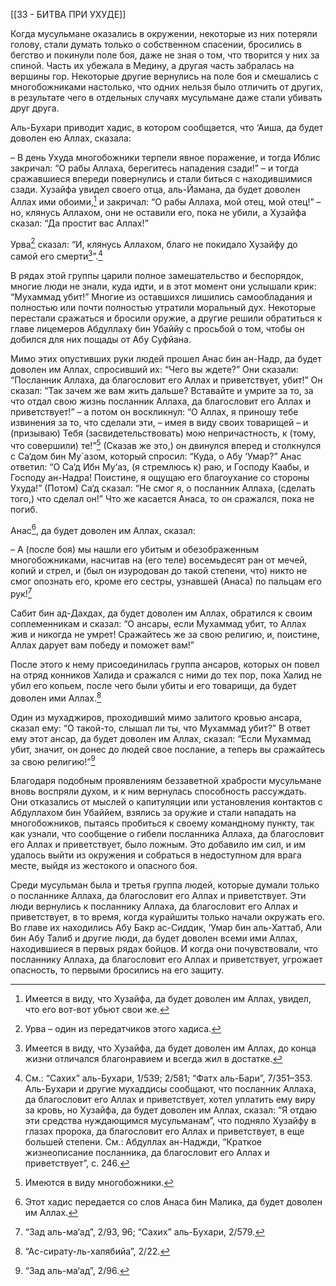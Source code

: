 [[33 - БИТВА ПРИ УХУДЕ]]

Когда мусульмане оказались в окружении, некоторые из них потеряли голову, стали думать только о собственном спасении, бросились в бегство и покинули поле боя, даже не зная о том, что творится у них за спиной. Часть их убежала в Медину, а другая часть забралась на вершины гор. Некоторые другие вернулись на поле боя и смешались с многобожниками настолько, что одних нельзя было отличить от других, в результате чего в отдельных случаях мусульмане даже стали убивать друг друга. 

Аль-Бухари приводит хадис, в котором сообщается, что ‘Аиша, да будет доволен ею Аллах, сказала: 

– В день Ухуда многобожники терпели явное поражение, и тогда Иблис закричал: “О рабы Аллаха, берегитесь нападения сзади!” – и тогда сражавшиеся впереди повернулись и стали биться с находившимися сзади. Хузайфа увидел своего отца, аль-Йамана, да будет доволен Аллах ими обоими,[^1] и закричал: “О рабы Аллаха, мой отец, мой отец!” – но, клянусь Аллахом, они не оставили его, пока не убили, а Хузайфа сказал: “Да простит вас Аллах!”

Урва[^2] сказал: “И, клянусь Аллахом, благо не покидало Хузайфу до самой его смерти[^3]”.[^4]

В рядах этой группы царили полное замешательство и беспорядок, многие люди не знали, куда идти, и в этот момент они услышали крик: “Мухаммад убит!” Многие из оставшихся лишились самообладания и полностью или почти полностью утратили моральный дух. Некоторые перестали сражаться и бросили оружие, а другие решили обратиться к главе лицемеров Абдуллаху бин Убаййу с просьбой о том, чтобы он добился для них пощады от Абу Суфйана.

Мимо этих опустивших руки людей прошел Анас бин ан-Надр, да будет доволен им Аллах, спросивший их: “Чего вы ждете?” Они сказали: “Посланник Аллаха, да благословит его Аллах и приветствует, убит!” Он сказал: “Так зачем же вам жить дальше? Вставайте и умрите за то, за что отдал свою жизнь посланник Аллаха, да благословит его Аллах и приветствует!” – а потом он воскликнул: “О Аллах, я приношу тебе извинения за то, что сделали эти, – имея в виду своих товарищей – и (призываю) Тебя (засвидетельствовать) мою непричастность, к (тому, что совершили) те!”[^5] (Сказав же это,) он двинулся вперед и столкнулся с Са‘дом бин Му`азом, который спросил: “Куда, о Абу ‘Умар?” Анас ответил: “О Са‘д Ибн Му‘аз, (я стремлюсь к) раю, и Господу Каабы, и Господу ан-Надра! Поистине, я ощущаю его благоухание со стороны Ухуда!” (Потом) Са‘д сказал: “Не смог я, о посланник Аллаха, (сделать того,) что сделал он!” Что же касается Анаса, то он сражался, пока не погиб.

Анас[^6], да будет доволен им Аллах, сказал:

– А (после боя) мы нашли его убитым и обезображенным многобожниками, насчитав на (его теле) восемьдесят ран от мечей, копий и стрел, и (был он изуродован до такой степени, что) никто не смог опознать его, кроме его сестры, узнавшей (Анаса) по пальцам его рук![^7]

Сабит бин ад-Дахдах, да будет доволен им Аллах, обратился к своим соплеменникам и сказал: “О ансары, если Мухаммад убит, то Аллах жив и никогда не умрет! Сражайтесь же за свою религию, и, поистине, Аллах дарует вам победу и поможет вам!”

После этого к нему присоединилась группа ансаров, которых он повел на отряд конников Халида и сражался с ними до тех пор, пока Халид не убил его копьем, после чего были убиты и его товарищи, да будет доволен ими Аллах.[^8]

Один из мухаджиров, проходивший мимо залитого кровью ансара, сказал ему: “О такой-то, слышал ли ты, что Мухаммад убит?” В ответ ему этот ансар, да будет доволен им Аллах, сказал: “Если Мухаммад убит, значит, он донес до людей свое послание, а теперь вы сражайтесь за свою религию!”[^9]

Благодаря подобным проявлениям беззаветной храбрости мусульмане вновь воспряли духом, и к ним вернулась способность рассуждать. Они отказались от мыслей о капитуляции или установления контактов с Абдуллахом бин Убаййем, взялись за оружие и стали нападать на многобожников, пытаясь пробиться к своему командному пункту, так как узнали, что сообщение о гибели посланника Аллаха, да благословит его Аллах и приветствует, было ложным. Это добавило им сил, и им удалось выйти из окружения и собраться в недоступном для врага месте, выйдя из жестокого и опасного боя.

Среди мусульман была и третья группа людей, которые думали только о посланнике Аллаха, да благословит его Аллах и приветствует. Эти люди вернулись к посланнику Аллаха, да благословит его Аллах и приветствует, в то время, когда курайшиты только начали окружать его. Во главе их находились Абу Бакр ас-Сиддик, ‘Умар бин аль-Хаттаб, Али бин Абу Талиб и другие люди, да будет доволен всеми ими Аллах, находившиеся в первых рядах бойцов. И когда они почувствовали, что посланнику Аллаха, да благословит его Аллах и приветствует, угрожает опасность, то первыми бросились на его защиту.

[^1]: Имеется в виду, что Хузайфа, да будет доволен им Аллах, увидел, что его вот-вот убьют свои же.

[^2]: Урва – один из передатчиков этого хадиса.

[^3]: Имеется в виду, что Хузайфа, да будет доволен им Аллах, до конца жизни отличался благонравием и всегда жил в достатке.

[^4]: См.: “Сахих” аль-Бухари, 1/539; 2/581; “Фатх аль-Бари”, 7/351–353. Аль-Бухари и другие мухаддисы сообщают, что посланник Аллаха, да благословит его Аллах и приветствует, хотел уплатить ему виру за кровь, но Хузайфа, да будет доволен им Аллах, сказал: “Я отдаю эти средства нуждающимся мусульманам”, что подняло Хузайфу в глазах пророка, да благословит его Аллах и приветствует, в еще большей степени. См.: Абдуллах ан-Наджди, “Краткое жизнеописание посланника, да благословит его Аллах и приветствует”, с. 246.

[^5]: Имеются в виду многобожники.

[^6]: Этот хадис передается со слов Анаса бин Малика, да будет доволен им Аллах.

[^7]: “Зад аль-ма‘ад”, 2/93, 96; “Сахих” аль-Бухари, 2/579.

[^8]: “Ас-сирату-ль-халябийа”, 2/22.

[^9]: “Зад аль-ма‘ад”, 2/96.

